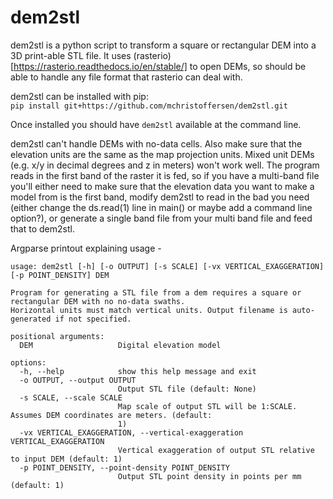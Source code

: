 # dem2stl
dem2stl is a python script to transform a square or rectangular DEM into a 3D print-able STL file. It uses (rasterio)[https://rasterio.readthedocs.io/en/stable/] to open DEMs, so should be able to handle any file format that rasterio can deal with.
  
dem2stl can be installed with pip:  
`pip install git+https://github.com/mchristoffersen/dem2stl.git`  

Once installed you should have `dem2stl` available at the command line.  
  
dem2stl can't handle DEMs with no-data cells. Also make sure that the elevation units are the same as the map projection units. Mixed unit DEMs (e.g. x/y in decimal degrees and z in meters) won't work well. The program reads in the first band of the raster it is fed, so if you have a multi-band file you'll either need to make sure that the elevation data you want to make a model from is the first band, modify dem2stl to read in the bad you need (either change the ds.read(1) line in main() or maybe add a command line option?), or generate a single band file from your multi band file and feed that to dem2stl.
  
Argparse printout explaining usage -  
```
usage: dem2stl [-h] [-o OUTPUT] [-s SCALE] [-vx VERTICAL_EXAGGERATION] [-p POINT_DENSITY] DEM

Program for generating a STL file from a dem requires a square or rectangular DEM with no no-data swaths.
Horizontal units must match vertical units. Output filename is auto-generated if not specified.

positional arguments:
  DEM                   Digital elevation model

options:
  -h, --help            show this help message and exit
  -o OUTPUT, --output OUTPUT
                        Output STL file (default: None)
  -s SCALE, --scale SCALE
                        Map scale of output STL will be 1:SCALE. Assumes DEM coordinates are meters. (default:
                        1)
  -vx VERTICAL_EXAGGERATION, --vertical-exaggeration VERTICAL_EXAGGERATION
                        Vertical exaggeration of output STL relative to input DEM (default: 1)
  -p POINT_DENSITY, --point-density POINT_DENSITY
                        Output STL point density in points per mm (default: 1)
```
